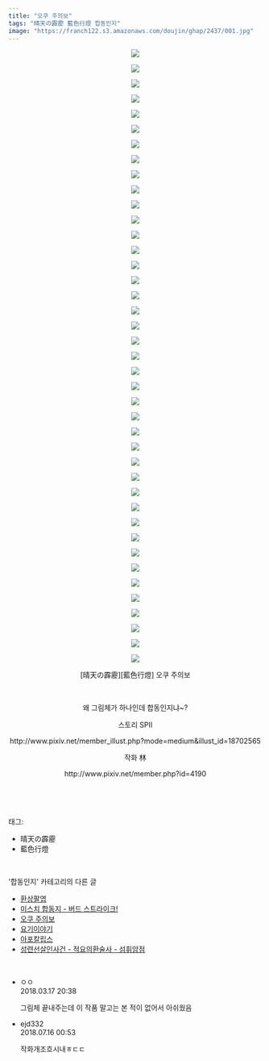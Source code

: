 ```yaml
---
title: "오쿠 주의보"
tags: "晴天の霹靂 藍色行燈 합동인지"
image: "https://franch122.s3.amazonaws.com/doujin/ghap/2437/001.jpg"
---
```

<div class="article">
<p style="text-align: center; clear: none; float: none;"><img src="{{ site.imgserver4 }}/ghap/2437/001.jpg"/></p>
<p style="text-align: center; clear: none; float: none;"><img src="{{ site.imgserver4 }}/ghap/2437/002.jpg"/></p>
<p style="text-align: center; clear: none; float: none;"><img src="{{ site.imgserver4 }}/ghap/2437/003.jpg"/></p>
<p style="text-align: center; clear: none; float: none;"><img src="{{ site.imgserver4 }}/ghap/2437/004.jpg"/></p>
<p style="text-align: center; clear: none; float: none;"><img src="{{ site.imgserver4 }}/ghap/2437/005.jpg"/></p>
<p style="text-align: center; clear: none; float: none;"><img src="{{ site.imgserver4 }}/ghap/2437/006.jpg"/></p>
<p style="text-align: center; clear: none; float: none;"><img src="{{ site.imgserver4 }}/ghap/2437/007.jpg"/></p>
<p style="text-align: center; clear: none; float: none;"><img src="{{ site.imgserver4 }}/ghap/2437/008.jpg"/></p>
<p style="text-align: center; clear: none; float: none;"><img src="{{ site.imgserver4 }}/ghap/2437/009.jpg"/></p>
<p style="text-align: center; clear: none; float: none;"><img src="{{ site.imgserver4 }}/ghap/2437/010.jpg"/></p>
<p style="text-align: center; clear: none; float: none;"><img src="{{ site.imgserver4 }}/ghap/2437/011.jpg"/></p>
<p style="text-align: center; clear: none; float: none;"><img src="{{ site.imgserver4 }}/ghap/2437/012.jpg"/></p>
<p style="text-align: center; clear: none; float: none;"><img src="{{ site.imgserver4 }}/ghap/2437/013.jpg"/></p>
<p style="text-align: center; clear: none; float: none;"><img src="{{ site.imgserver4 }}/ghap/2437/014.jpg"/></p>
<p style="text-align: center; clear: none; float: none;"><img src="{{ site.imgserver4 }}/ghap/2437/015.jpg"/></p>
<p style="text-align: center; clear: none; float: none;"><img src="{{ site.imgserver4 }}/ghap/2437/016.jpg"/></p>
<p style="text-align: center; clear: none; float: none;"><img src="{{ site.imgserver4 }}/ghap/2437/017.jpg"/></p>
<p style="text-align: center; clear: none; float: none;"><img src="{{ site.imgserver4 }}/ghap/2437/018.jpg"/></p>
<p style="text-align: center; clear: none; float: none;"><img src="{{ site.imgserver4 }}/ghap/2437/019.jpg"/></p>
<p style="text-align: center; clear: none; float: none;"><img src="{{ site.imgserver4 }}/ghap/2437/020.jpg"/></p>
<p style="text-align: center; clear: none; float: none;"><img src="{{ site.imgserver4 }}/ghap/2437/021.jpg"/></p>
<p style="text-align: center; clear: none; float: none;"><img src="{{ site.imgserver4 }}/ghap/2437/022.jpg"/></p>
<p style="text-align: center; clear: none; float: none;"><img src="{{ site.imgserver4 }}/ghap/2437/023.jpg"/></p>
<p style="text-align: center; clear: none; float: none;"><img src="{{ site.imgserver4 }}/ghap/2437/024.jpg"/></p>
<p style="text-align: center; clear: none; float: none;"><img src="{{ site.imgserver4 }}/ghap/2437/025.jpg"/></p>
<p style="text-align: center; clear: none; float: none;"><img src="{{ site.imgserver4 }}/ghap/2437/026.jpg"/></p>
<p style="text-align: center; clear: none; float: none;"><img src="{{ site.imgserver4 }}/ghap/2437/027.jpg"/></p>
<p style="text-align: center; clear: none; float: none;"><img src="{{ site.imgserver4 }}/ghap/2437/028.jpg"/></p>
<p style="text-align: center; clear: none; float: none;"><img src="{{ site.imgserver4 }}/ghap/2437/029.jpg"/></p>
<p style="text-align: center; clear: none; float: none;"><img src="{{ site.imgserver4 }}/ghap/2437/030.jpg"/></p>
<p style="text-align: center; clear: none; float: none;"><img src="{{ site.imgserver4 }}/ghap/2437/031.jpg"/></p>
<p style="text-align: center; clear: none; float: none;"><img src="{{ site.imgserver4 }}/ghap/2437/032.jpg"/></p>
<p style="text-align: center; clear: none; float: none;"><img src="{{ site.imgserver4 }}/ghap/2437/033.jpg"/></p>
<p style="text-align: center; clear: none; float: none;"><img src="{{ site.imgserver4 }}/ghap/2437/034.jpg"/></p>
<p style="text-align: center; clear: none; float: none;"><img src="{{ site.imgserver4 }}/ghap/2437/035.jpg"/></p>
<p style="text-align: center; clear: none; float: none;"><img src="{{ site.imgserver4 }}/ghap/2437/036.jpg"/></p>
<p style="text-align: center; clear: none; float: none;"><img src="{{ site.imgserver4 }}/ghap/2437/037.jpg"/></p>
<p style="text-align: center; clear: none; float: none;"><img src="{{ site.imgserver4 }}/ghap/2437/038.jpg"/></p>
<p style="text-align: center; clear: none; float: none;"><img src="{{ site.imgserver4 }}/ghap/2437/039.jpg"/></p>
<p style="text-align: center; clear: none; float: none;"><img src="{{ site.imgserver4 }}/ghap/2437/040.jpg"/></p>
<p style="text-align: center; clear: none; float: none;"><img src="{{ site.imgserver4 }}/ghap/2437/041.jpg"/></p>
<p style="text-align: center; clear: none; float: none;">[晴天の霹靂][藍色行燈] 오쿠 주의보</p>
<p style="text-align: center; clear: none; float: none;"><br/></p>
<p style="text-align: center; clear: none; float: none;">왜 그림체가 하나인데 합동인지냐~?</p>
<p style="text-align: center; clear: none; float: none;">스토리 SPII</p>
<p style="text-align: center; clear: none; float: none;">http://www.pixiv.net/member_illust.php?mode=medium&amp;illust_id=18702565</p>
<p style="text-align: center; clear: none; float: none;">작화 林</p>
<p style="text-align: center; clear: none; float: none;">http://www.pixiv.net/member.php?id=4190</p>
<p><br/></p>
</div><br/>
<div class="tagTrail">
<p>태그: </p>
<ul>
<li>晴天の霹靂</li>
<li>藍色行燈</li>
</ul>
</div><br/>
<div class="another">
<p>'합동인지' 카테고리의 다른 글</p>
<ul>
<li><a href="/ghap_2448">환상팔엽</a></li>
<li><a href="/ghap_2443">미스치 합동지 - 버드 스트라이크!</a></li>
<li><a href="/ghap_2437">오쿠 주의보</a></li>
<li><a href="/ghap_2414">요기이야기</a></li>
<li><a href="/ghap_2404">아포칼립스</a></li>
<li><a href="/ghap_2381">성련선살인사건 - 적요의환술사 - 섬휘암점</a></li>
</ul>
</div><br/>
<div class="cb_module cb_fluid">
<div class="cb_wrt cb_profile">
<div class="comment">
<ul>
<li class="cb_thumb_off" id="comment15220882">
<div class="cb_comment_area">
<div class="cb_info_area">
<div class="cb_section">
<span class="cb_nick_name">ㅇㅇ</span>
</div>
<div class="cb_section">
<span class="cb_date">2018.03.17 20:38 </span>
</div>
</div>
<div class="cb_dsc_comment">
<p class="cb_dsc">
											그림체 끝내주는데 이 작품 말고는 본 적이 없어서 아쉬웠음
										</p>
</div>
</div></li>
<li class="cb_thumb_off" id="comment15287481">
<div class="cb_comment_area">
<div class="cb_info_area">
<div class="cb_section">
<span class="cb_nick_name">ejd332</span>
</div>
<div class="cb_section">
<span class="cb_date">2018.07.16 00:53 </span>
</div>
</div>
<div class="cb_dsc_comment">
<p class="cb_dsc">
											작화개조흐시내ㅎㄷㄷ
										</p>
</div>
</div></li>
</ul>
</div>
</div><!-- commentList close -->
</div><br/>
